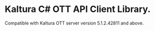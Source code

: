 # Kaltura C# OTT API Client Library.
Compatible with Kaltura OTT server version 5.1.2.42811 and above.
